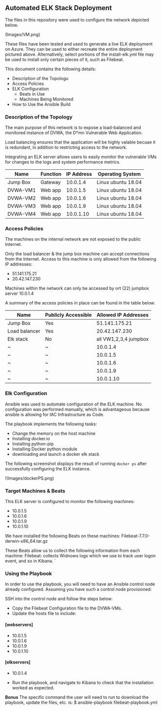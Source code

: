 ## Automated ELK Stack Deployment

The files in this repository were used to configure the network depicted below.

(Images/VM.png)

These files have been tested and used to generate a live ELK deployment on Azure. They can be used to either recreate the entire deployment pictured above. Alternatively, select portions of the install-elk.yml file may be used to install only certain pieces of it, such as Filebeat.



This document contains the following details:
- Description of the Topologu
- Access Policies
- ELK Configuration
  - Beats in Use
  - Machines Being Monitored
- How to Use the Ansible Build


### Description of the Topology

The main purpose of this network is to expose a load-balanced and monitored instance of DVWA, the D*mn Vulnerable Web Application.

Load balancing ensures that the application will be highly valable becuae it is redundant, in addition to restricting access to the network.


Integrating an ELK server allows users to easily monitor the vulnerable VMs for changes to the logs and system performance metrics.


|   Name   | Function | IP Address |  Operating System  |
|----------|----------|------------|--------------------|
| Jump Box | Gateway  |  10.0.1.4  | Linux ubuntu 18.04 |
| DVWA-VM1 | Web app  |  10.0.1.5  | Linux ubuntu 18.04 |
| DVWA-VM2 | Web app  |  10.0.1.6  | Linux ubuntu 18.04 |
| DVWA-VM3 | Web app  |  10.0.1.9  | Linux ubuntu 18.04 |
| DVWA-VM4 | Web app  | 10.0.1.10  | Linux ubuntu 18.04 |

### Access Policies

The machines on the internal network are not exposed to the public Internet. 

Only the load balancer & the jump box machine can accept connections from the Internet. Access to this machine is only allowed from the following IP addresses:
* 51.141.175.21
* 20.42.147.230

Machines within the network can only be accessed by ort (22) jumpbox server 10.0.1.4

A summary of the access policies in place can be found in the table below.

|      Name      | Publicly Accessible |  Allowed IP Addresses  |
|----------------|---------------------|------------------------|
|    Jump Box    |         Yes         |     51.141.175.21      |
| Load balancer  |         Yes         |     20.42.147.230      |
|    Elk stack   |         No          |  all VW1,2,3,4 jumpbox |
|        ~       |          ~          |        10.0.1.4        |
|        ~       |          ~          |        10.0.1.5        |
|        ~       |          ~          |        10.0.1.6        |
|        ~       |          ~          |        10.0.1.9        |
|        ~       |          ~          |        10.0.1.10       |

### Elk Configuration

Ansible was used to automate configuration of the ELK machine. No configuration was performed manually, which is advantageous because ansible is allowing for IAC Infrastructure as Code‎.

The playbook implements the following tasks:
* Change the memory on the host machine
* Installing docker.io
* Installing python-pip
* Installing Docker python module
* downloading and launch a docker elk stack


The following screenshot displays the result of running `docker ps` after successfully configuring the ELK instance.

!(Images/dockerPS.png)

### Target Machines & Beats
This ELK server is configured to monitor the following machines:
* 10.0.1.5
* 10.0.1.6
* 10.0.1.9
* 10.0.1.10

We have installed the following Beats on these machines:
Filebeat-7.7.0-derwin-x86_64.tar.gz

These Beats allow us to collect the following information from each machine:
Filebeat: collects Widnows logs which we use to track user logon event, and so in Kibana. `

### Using the Playbook
In order to use the playbook, you will need to have an Ansible control node already configured. Assuming you have such a control node provisioned: 

SSH into the control node and follow the steps below:
- Copy the Filebeat Configuration file to the DVWA-VMs.
- Update the hosts file to include:
#### [webservers]
* 10.0.1.5
* 10.0.1.6
* 10.0.1.9
* 10.0.1.10
#### [elkservers]
* 10.0.1.4

- Run the playbook, and navigate to Kibana to check that the installation worked as expected.


**Bonus**
The specific command the user will need to run to download the playbook, update the files, etc. is:
$ ansible-playbook filebeat-playbook.yml 